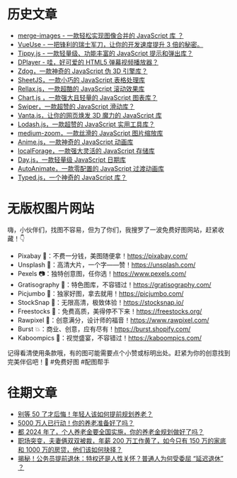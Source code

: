 # 历史文章

- [merge-images - 一款轻松实现图像合并的 JavaScript 库 ？](https://mp.weixin.qq.com/s/QAm0cM2EvamliQvotWqBew)
- [VueUse - 一把锋利的瑞士军刀，让你的开发速度提升 3 倍的秘密。](https://mp.weixin.qq.com/s/yTxFodb2iFpTb6gXxEtxvw)
- [Tippy.js - 一款轻量级、功能丰富的 JavaScript 提示和弹出库？](https://mp.weixin.qq.com/s/qzQSK2YlvNolKB7XWhyJ-A)
- [DPlayer - 哇，好可爱的 HTML5 弹幕视频播放器？](https://mp.weixin.qq.com/s/9rEoUFtrKqpRTsUaw9HebA)
- [Zdog，一款神奇的 JavaScript 伪 3D 引擎库？](https://mp.weixin.qq.com/s/6Yw6Kt_9HpJ7yQ-wjwlOIA)
- [SheetJS，一款小巧的 JavaScript 表格处理库](https://mp.weixin.qq.com/s/ppHxRiUpqcBwohOVrwh0Rw)
- [Rellax.js，一款超酷的 JavaScript 滚动效果库](https://mp.weixin.qq.com/s/D-soMxW4D3mUsFJ0bki7Jw)
- [Chart.js ，一款强大且轻量的 JavaScript 图表库？](https://mp.weixin.qq.com/s/x_dPRwiyjO6E1H0xCIyk_A)
- [Swiper，一款超赞的 JavaScript 滑动库？](https://mp.weixin.qq.com/s/OdzNKtM-ZJoNB7dX69RtbA)
- [Vanta.js，让你的网页焕发 3D 魔力的 JavaScript 库](https://mp.weixin.qq.com/s/DUuLmYuqyjT9lqTRRKFHaQ)
- [Lodash.js，一款超赞的 JavaScript 实用工具库？](https://mp.weixin.qq.com/s/Sk8GTtSPLwOcS70pb5d9pQ)
- [medium-zoom，一款丝滑的 JavaScript 图片缩放库](https://mp.weixin.qq.com/s/8ECnEgyWW-ogkyMXhi_lbw)
- [Anime.js，一款神奇的 JavaScript 动画库](https://mp.weixin.qq.com/s/-eufnYa7DkcgJyW-N3eCNQ)
- [localForage，一款强大灵活的 JavaScript 存储库](https://mp.weixin.qq.com/s/3C0uA8Ljq0_Y6jn09kbwOA)
- [Day.js，一款轻量级 JavaScript 日期库](https://mp.weixin.qq.com/s/QNEEGPQS4G4GvFYTfxvtBQ)
- [AutoAnimate，一款零配置的 JavaScript 过渡动画库](https://mp.weixin.qq.com/s/hUwHcsQYRlSjySwj8zssMA)
- [Typed.js，一个神奇的 JavaScript 库？](https://mp.weixin.qq.com/s/Bj49cNcm6cWk-JVe3s9iNw)

# 无版权图片网站

嗨，小伙伴们，找图不容易，但为了你们，我搜罗了一波免费好图网站，赶紧收藏！👇

- Pixabay 🌈：不费一分钱，美图随便拿！https://pixabay.com/
- Unsplash 🌟：高清大片，一个字——赞！https://unsplash.com/
- Pexels 📷：独特创意图，任你选！https://www.pexels.com/
- Gratisography 🎉：特色图库，不容错过！https://gratisography.com/
- Picjumbo 🚀：独家好图，拿去就用！https://picjumbo.com/
- StockSnap 🌌：无限高清，极致体验！https://stocksnap.io/
- Freestocks 🍃：免费高质，美得停不下来！https://freestocks.org/
- Rawpixel 🎨：创意满分，设计师的福音！https://www.rawpixel.com/
- Burst 💥：商业、创意，应有尽有！https://burst.shopify.com/
- Kaboompics 🌠：视觉盛宴，不容错过！https://kaboompics.com/

记得看清使用条款哦，有的图可能需要点个小赞或标明出处。赶紧为你的创意找到完美伴侣吧！💖 #免费好图 #配图帮手

# 往期文章
- [别等 50 了才后悔！年轻人该如何提前规划养老？](https://mp.weixin.qq.com/s/jfh8IoDYCfP6996BrKfcgw)
- [5000 万人已行动！你的养老准备好了吗？](https://mp.weixin.qq.com/s/mdS8oDjwd8CVN5AiHPFS1g)
- [都 2024 年了，个人养老金要全国实施，你的养老金规划做好了吗？](https://mp.weixin.qq.com/s/sCqxKy9AJR9IA5xDFeLTMg)
- [职场突变，夫妻俩双双被裁，年薪 200 万工作黄了，如今只有 150 万的家底和 1000 万的房贷，他们该如何抉择？](https://mp.weixin.qq.com/s/3SjZJU_OjyMd_MLsvPg60w)
- [揭秘！公务员提前退休：特权还是人性关怀？普通人为何受委屈 “延迟退休” ？](https://mp.weixin.qq.com/s/q6KGfn6gPfhs1M8ve4gKPw)